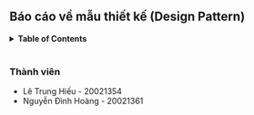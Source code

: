 ## Báo cáo về mẫu thiết kế (Design Pattern)


<details>
  <summary><strong>Table of Contents</strong></summary>
  <ol>
    <li>
      <a href="#Thành-viên">Introduction</a>
    </li>
    <li>
      <a href="#demo-image">Demo Image</a>
      <ul>
        <li><a href="#translate-word">Translate Word</a></li>
        <li><a href="#translate-sentence">Translate Sentence</a></li>
        <li><a href="#bookmark">Bookmark</a></li>
      </ul>
    </li>
    <li><a href="#translate-api">Translate API</a></li>
    <li><a href="#database">Database</a></li>
    <li><a href="#libraries">Libraries</a></li>
    <li><a href="#license">License</a></li>
  </ol>
</details>
<br />

### Thành viên
- Lê Trung Hiếu - 20021354
- Nguyễn Đình Hoàng - 20021361
